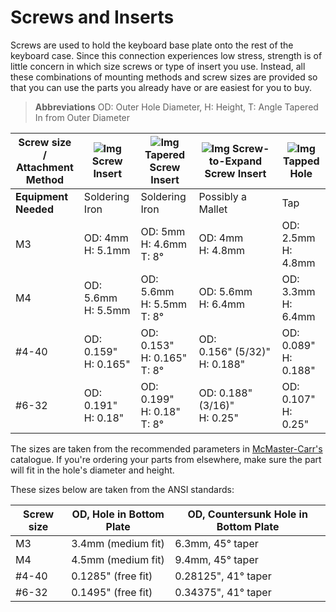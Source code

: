 # Screws and Inserts

Screws are used to hold the keyboard base plate onto the rest of the keyboard case. Since this connection experiences low stress, strength is of little concern in which size screws or type of insert you use. Instead, all these combinations of mounting methods and screw sizes are provided so that you can use the parts you already have or are easiest for you to buy.

> **Abbreviations** OD: Outer Hole Diameter, H: Height, T: Angle Tapered In from Outer Diameter

| Screw size /<br>Attachment Method | ![Img][SI] Screw Insert | ![Img][TSI] Tapered Screw Insert | ![Img][ESI] Screw-to-Expand<br>Screw Insert | ![Img][Tap] Tapped Hole |
| --------------------------------- | ----------------------- | -------------------------------- | ------------------------------------------- | ----------------------- |
| **Equipment Needed**              | Soldering Iron          | Soldering Iron                   | Possibly a Mallet                           | Tap                     |
| M3                                | OD: 4mm<br>H: 5.1mm     | OD: 5mm<br>H: 4.6mm<br>T: 8°     | OD: 4mm<br>H: 4.8mm                         | OD: 2.5mm<br>H: 4.8mm   |
| M4                                | OD: 5.6mm<br>H: 5.5mm   | OD: 5.6mm<br>H: 5.5mm<br>T: 8°   | OD: 5.6mm<br>H: 6.4mm                       | OD: 3.3mm<br>H: 6.4mm   |
| #4-40                             | OD: 0.159"<br>H: 0.165" | OD: 0.153"<br>H: 0.165"<br>T: 8° | OD: 0.156"&nbsp;(5/32)"<br>H: 0.188"        | OD: 0.089"<br>H: 0.188" |
| #6-32                             | OD: 0.191"<br>H: 0.18"  | OD: 0.199"<br>H: 0.18"<br>T: 8°  | OD: 0.188" (3/16)"<br>H: 0.25"              | OD: 0.107"<br>H: 0.25"  |

[SI]: https://www.mcmaster.com/mvD/Contents/gfx/ImageCache/944/94459A280_a4524912-b925-457f-b3fa-f7c83571ca8f@4x_638110152424181078.png?ver=ImageNotFound
[TSI]: https://www.mcmaster.com/mvD/Contents/gfx/ImageCache/933/93365A130_a9f3f6c6-3de2-4700-9308-429113192fca1690480478@4x_1690480483.png?ver=ImageNotFound
[ESI]: https://www.mcmaster.com/mvD/Contents/gfx/ImageCache/923/92395A113_727b2b43-fba6-43af-81f9-03fb63e1b522@4x_638112966750528839.png?ver=ImageNotFound
[Tap]: https://www.protolabs.com/media/1012890/threaded-holes-technical-illos-standard-holes-570x308.jpg

The sizes are taken from the recommended parameters in [McMaster-Carr's](https://www.mcmaster.com) catalogue. If you're ordering your parts from elsewhere, make sure the part will fit in the hole's diameter and height.

These sizes below are taken from the ANSI standards:

| Screw size | OD, Hole in Bottom Plate | OD, Countersunk Hole in Bottom Plate |
| ---------- | ------------------------ | ------------------------------------ |
| M3         | 3.4mm (medium fit)       | 6.3mm, 45° taper                     |
| M4         | 4.5mm (medium fit)       | 9.4mm, 45° taper                     |
| #4-40      | 0.1285" (free fit)       | 0.28125", 41° taper                  |
| #6-32      | 0.1495" (free fit)       | 0.34375", 41° taper                  |

